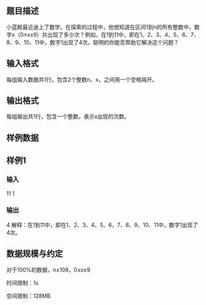 ## 题目描述
小蓝鲸最近迷上了数学。在探索的过程中，他想知道在区间1到n的所有整数中，数字x（0≤x≤9）共出现了多少次？例如，在1到11中，即在1、2、3、4、5、6、7、8、9、10、11中，数字1出现了4次。聪明的你能否帮助它解决这个问题？

## 输入格式
每组输入数据共1行，包含2个整数n、x，之间用一个空格隔开。

## 输出格式
每组输出共1行，包含一个整数，表示x出现的次数。

## 样例数据
## 样例1
### 输入

11 1
### 输出

4
解释：在1到11中，即在1、2、3、4、5、6、7、8、9、10、11中，数字1出现了4次。

## 数据规模与约定
对于100%的数据，n≤108，0≤x≤9

时间限制：1s

空间限制：128MB
